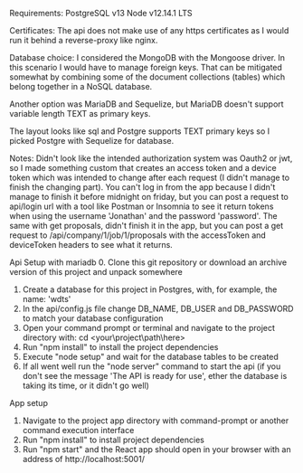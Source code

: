 Requirements:
PostgreSQL v13
Node v12.14.1 LTS

Certificates:
The api does not make use of any https certificates as I would run it behind a reverse-proxy like nginx.

Database choice:
I considered the MongoDB with the Mongoose driver. In this scenario I would have to manage foreign keys. That can be mitigated somewhat by combining some of the document collections (tables) which belong together in a NoSQL database.

Another option was MariaDB and Sequelize, but MariaDB doesn't support variable length TEXT as primary keys.

The layout looks like sql and Postgre supports TEXT primary keys so I picked Postgre with Sequelize for database.

Notes:
Didn't look like the intended authorization system was Oauth2 or jwt, so I made something custom that creates an access token and a device token which was intended to change after each request (I didn't manage to finish the changing part).
You can't log in from the app because I didn't manage to finish it before midnight on friday, but you can post a request to api/login url with a tool like Postman or Insomnia to see it return tokens when using the username 'Jonathan' and the password 'password'.
The same with get proposals, didn't finish it in the app, but you can post a get request to /api/company/1/job/1/proposals with the accessToken and deviceToken headers to see what it returns.

Api Setup with mariadb
0. Clone this git repository or download an archive version of this project and unpack somewhere
1. Create a database for this project in Postgres, with, for example, the name: 'wdts'
2. In the api/config.js file change DB_NAME, DB_USER and DB_PASSWORD to match your database configuration
3. Open your command prompt or terminal and navigate to the project directory with: cd <your\project\path\here>
4. Run "npm install" to install the project dependencies
5. Execute "node setup" and wait for the database tables to be created
6. If all went well run the "node server" command to start the api
   (if you don't see the message 'The API is ready for use', ether the database is taking its time, or it didn't go well)

App setup
1. Navigate to the project app directory with command-prompt or another command execution interface
2. Run "npm install" to install project dependencies
3. Run "npm start" and the React app should open in your browser with an address of http://localhost:5001/